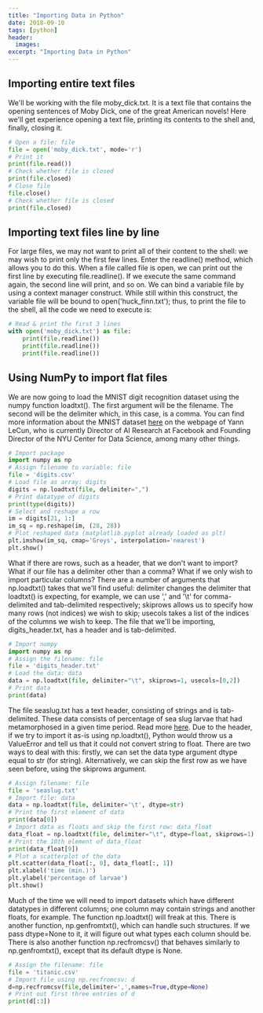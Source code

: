 ```yaml
---
title: "Importing Data in Python"
date: 2018-09-10
tags: [python]
header:
  images:
excerpt: "Importing Data in Python"
---
```


## Importing entire text files
We'll be working with the file moby_dick.txt. It is a text file that contains the opening sentences of Moby Dick, one of the great American novels! Here we'll get experience opening a text file, printing its contents to the shell and, finally, closing it.

```python
# Open a file: file
file = open('moby_dick.txt', mode='r')
# Print it
print(file.read())
# Check whether file is closed
print(file.closed)
# Close file
file.close()
# Check whether file is closed
print(file.closed)
```

## Importing text files line by line
For large files, we may not want to print all of their content to the shell: we may wish to print only the first few lines. Enter the readline() method, which allows you to do this. When a file called file is open, we can print out the first line by executing file.readline(). If we execute the same command again, the second line will print, and so on. We can bind a variable file by using a context manager construct. While still within this construct, the variable file will be bound to open('huck_finn.txt'); thus, to print the file to the shell, all the code we need to execute is:
```python
# Read & print the first 3 lines
with open('moby_dick.txt') as file:
    print(file.readline())
    print(file.readline())
    print(file.readline())
```

## Using NumPy to import flat files
We are now going to load the MNIST digit recognition dataset using the numpy function loadtxt(). The first argument will be the filename. The second will be the delimiter which, in this case, is a comma. You can find more information about the MNIST dataset [here](http://yann.lecun.com/exdb/mnist/) on the webpage of Yann LeCun, who is currently Director of AI Research at Facebook and Founding Director of the NYU Center for Data Science, among many other things.

```python
# Import package
import numpy as np
# Assign filename to variable: file
file = 'digits.csv'
# Load file as array: digits
digits = np.loadtxt(file, delimiter=",")
# Print datatype of digits
print(type(digits))
# Select and reshape a row
im = digits[21, 1:]
im_sq = np.reshape(im, (28, 28))
# Plot reshaped data (matplotlib.pyplot already loaded as plt)
plt.imshow(im_sq, cmap='Greys', interpolation='nearest')
plt.show()
```

What if there are rows, such as a header, that we don't want to import? What if our file has a delimiter other than a comma? What if we only wish to import particular columns? There are a number of arguments that np.loadtxt() takes that we'll find useful: delimiter changes the delimiter that loadtxt() is expecting, for example, we can use ',' and '\t' for comma-delimited and tab-delimited respectively; skiprows allows us to specify how many rows (not indices) we wish to skip; usecols takes a list of the indices of the columns we wish to keep. The file that we'll be importing, digits_header.txt, has a header and is tab-delimited.

```python
# Import numpy
import numpy as np
# Assign the filename: file
file = 'digits_header.txt'
# Load the data: data
data = np.loadtxt(file, delimiter="\t", skiprows=1, usecols=[0,2])
# Print data
print(data)
```

The file seaslug.txt has a text header, consisting of strings and is tab-delimited. These data consists of percentage of sea slug larvae that had metamorphosed in a given time period. Read more [here](http://www.stat.ucla.edu/projects/datasets/seaslug-explanation.html). Due to the header, if we try to import it as-is using np.loadtxt(), Python would throw us a ValueError and tell us that it could not convert string to float. There are two ways to deal with this: firstly, we can set the data type argument dtype equal to str (for string). Alternatively, we can skip the first row as we have seen before, using the skiprows argument.

```python
# Assign filename: file
file = 'seaslug.txt'
# Import file: data
data = np.loadtxt(file, delimiter='\t', dtype=str)
# Print the first element of data
print(data[0])
# Import data as floats and skip the first row: data_float
data_float = np.loadtxt(file, delimiter="\t", dtype=float, skiprows=1)
# Print the 10th element of data_float
print(data_float[9])
# Plot a scatterplot of the data
plt.scatter(data_float[:, 0], data_float[:, 1])
plt.xlabel('time (min.)')
plt.ylabel('percentage of larvae')
plt.show()
```

Much of the time we will need to import datasets which have different datatypes in different columns; one column may contain strings and another floats, for example. The function np.loadtxt() will freak at this. There is another function, np.genfromtxt(), which can handle such structures. If we pass dtype=None to it, it will figure out what types each column should be. There is also another function np.recfromcsv() that behaves similarly to np.genfromtxt(), except that its default dtype is None.

```python
# Assign the filename: file
file = 'titanic.csv'
# Import file using np.recfromcsv: d
d=np.recfromcsv(file,delimiter=',',names=True,dtype=None)
# Print out first three entries of d
print(d[:3])
```

